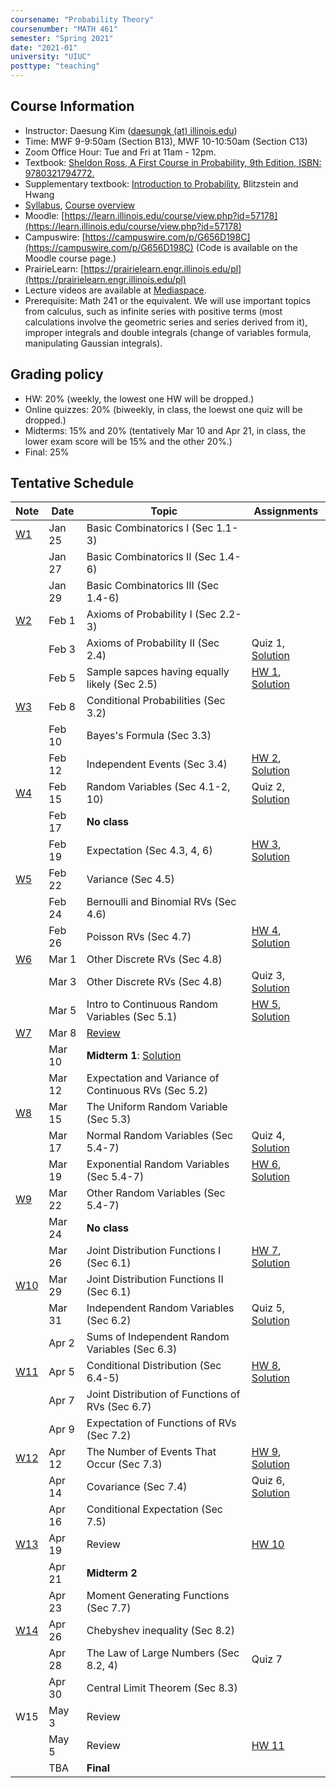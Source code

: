 ```yaml
---
coursename: "Probability Theory"
coursenumber: "MATH 461"
semester: "Spring 2021"
date: "2021-01"
university: "UIUC"
posttype: "teaching"
---
```


## Course Information

- Instructor: Daesung Kim ([daesungk (at) illinois.edu](mailto:daesungk@illinois.edu))
- Time: MWF 9-9:50am (Section B13), MWF 10-10:50am (Section C13)
- Zoom Office Hour: Tue and Fri at 11am - 12pm.
- Textbook: [Sheldon Ross, A First Course in Probability, 9th Edition, ISBN: 9780321794772.](https://www.amazon.com/First-Course-Probability-9th/dp/032179477X)
- Supplementary textbook: [Introduction to Probability](http://probabilitybook.net), Blitzstein and Hwang
- [Syllabus](math461-s21-syllabus.pdf), [Course overview](math461-s21-overview.pdf) 
- Moodle: [https://learn.illinois.edu/course/view.php?id=57178](https://learn.illinois.edu/course/view.php?id=57178) 
- Campuswire: [https://campuswire.com/p/G656D198C](https://campuswire.com/p/G656D198C) (Code is available on the Moodle course page.)
- PrairieLearn: [https://prairielearn.engr.illinois.edu/pl](https://prairielearn.engr.illinois.edu/pl)
- Lecture videos are available at [Mediaspace](https://mediaspace.illinois.edu/channel/MATH+461%3A+Probability+Theory+Spring+2021/197286143).
- Prerequisite: Math 241 or the equivalent. We will use important topics from calculus, such as infinite series with positive terms (most calculations involve the geometric series and series derived from it), improper integrals and double integrals (change of variables formula, manipulating Gaussian integrals).

## Grading policy
- HW: 20% (weekly, the lowest one HW will be dropped.)
- Online quizzes: 20% (biweekly, in class, the loewst one quiz will be dropped.)
- Midterms: 15% and 20% (tentatively Mar 10 and Apr 21, in class, the lower exam score will be 15% and the other 20%.)
- Final: 25%

## Tentative Schedule 
| Note                            | Date   | Topic                                                | Assignments                                                     |
| ---                             | ---    | ---                                                  | ---                                                             |
| [W1](math461-s21-note-w1.pdf)   | Jan 25 | Basic Combinatorics I (Sec 1.1-3)                    |                                                                 |
|                                 | Jan 27 | Basic Combinatorics II (Sec 1.4-6)                   |                                                                 |
|                                 | Jan 29 | Basic Combinatorics III (Sec 1.4-6)                  |                                                                 |
| [W2](math461-s21-note-w2.pdf)   | Feb 1  | Axioms of Probability I (Sec 2.2-3)                  |                                                                 |
|                                 | Feb 3  | Axioms of Probability II (Sec 2.4)                   | Quiz 1, [Solution](math461-s21-quiz1sol.pdf)                    |
|                                 | Feb 5  | Sample sapces having equally likely (Sec 2.5)        | [HW 1](math461-s21-hw1.pdf), [Solution](math461-s21-hw1sol.pdf) |
| [W3](math461-s21-note-w3.pdf)   | Feb 8  | Conditional Probabilities (Sec 3.2)                  |                                                                 |
|                                 | Feb 10 | Bayes's Formula (Sec 3.3)                            |                                                                 |
|                                 | Feb 12 | Independent Events (Sec 3.4)                         | [HW 2](math461-s21-hw2.pdf), [Solution](math461-s21-hw2sol.pdf) |
| [W4](math461-s21-note-w4.pdf)   | Feb 15 | Random Variables (Sec 4.1-2, 10)                     | Quiz 2, [Solution](math461-s21-quiz2sol.pdf)                    |
|                                 | Feb 17 | **No class**                                         |                                                                 |
|                                 | Feb 19 | Expectation (Sec 4.3, 4, 6)                          | [HW 3](math461-s21-hw3.pdf), [Solution](math461-s21-hw3sol.pdf) |
| [W5](math461-s21-note-w5.pdf)   | Feb 22 | Variance (Sec 4.5)                                   |                                                                 |
|                                 | Feb 24 | Bernoulli and Binomial RVs (Sec 4.6)                 |                                                                 |
|                                 | Feb 26 | Poisson RVs (Sec 4.7)                                | [HW 4](math461-s21-hw4.pdf), [Solution](math461-s21-hw4sol.pdf) |
| [W6](math461-s21-note-w6.pdf)   | Mar 1  | Other Discrete RVs (Sec 4.8)                         |                                                                 |
|                                 | Mar 3  | Other Discrete RVs (Sec 4.8)                         | Quiz 3, [Solution](math461-s21-quiz3sol.pdf)                    |
|                                 | Mar 5  | Intro to Continuous Random Variables (Sec 5.1)       | [HW 5](math461-s21-hw5.pdf), [Solution](math461-s21-hw5sol.pdf) |
| [W7](math461-s21-note-w7.pdf)   | Mar 8  | [Review](math461-s21-MT1.pdf)                        |                                                                 |
|                                 | Mar 10 | **Midterm 1**: [Solution](math461-s21-mt1sol.pdf)    |                                                                 |
|                                 | Mar 12 | Expectation and Variance of Continuous RVs (Sec 5.2) |                                                                 |
| [W8](math461-s21-note-w8.pdf)   | Mar 15 | The Uniform Random Variable (Sec 5.3)                |                                                                 |
|                                 | Mar 17 | Normal Random Variables (Sec 5.4-7)                  | Quiz 4, [Solution](math461-s21-quiz4sol.pdf)                    |
|                                 | Mar 19 | Exponential Random Variables (Sec 5.4-7)             | [HW 6](math461-s21-hw6.pdf), [Solution](math461-s21-hw6sol.pdf) |
| [W9](math461-s21-note-w9.pdf)   | Mar 22 | Other Random Variables (Sec 5.4-7)                   |                                                                 |
|                                 | Mar 24 | **No class**                                         |                                                                 |
|                                 | Mar 26 | Joint Distribution Functions I (Sec 6.1)             | [HW 7](math461-s21-hw7.pdf), [Solution](math461-s21-hw7sol.pdf) |
| [W10](math461-s21-note-w10.pdf) | Mar 29 | Joint Distribution Functions II (Sec 6.1)            |                                                                 |
|                                 | Mar 31 | Independent Random Variables (Sec 6.2)               | Quiz 5, [Solution](math461-s21-quiz5sol.pdf)                    |
|                                 | Apr 2  | Sums of Independent Random Variables (Sec 6.3)       |                                                                 |
| [W11](math461-s21-note-w11.pdf) | Apr 5  | Conditional Distribution (Sec 6.4-5)                 | [HW 8](math461-s21-hw8.pdf), [Solution](math461-s21-hw8sol.pdf) |
|                                 | Apr 7  | Joint Distribution of Functions of RVs (Sec 6.7)     |                                                                 |
|                                 | Apr 9  | Expectation of Functions of RVs (Sec 7.2)            |                                                                 |
| [W12](math461-s21-note-w12.pdf) | Apr 12 | The Number of Events That Occur (Sec 7.3)            | [HW 9](math461-s21-hw9.pdf), [Solution](math461-s21-hw9sol.pdf) |
|                                 | Apr 14 | Covariance (Sec 7.4)                                 | Quiz 6, [Solution](math461-s21-quiz6sol.pdf)                    |
|                                 | Apr 16 | Conditional Expectation (Sec 7.5)                    |                                                                 |
| [W13](math461-s21-note-w13.pdf) | Apr 19 | Review                                               | [HW 10](math461-s21-hw10.pdf)                                   |
|                                 | Apr 21 | **Midterm 2**                                        |                                                                 |
|                                 | Apr 23 | Moment Generating Functions (Sec 7.7)                |                                                                 |
| [W14](math461-s21-note-w14.pdf) | Apr 26 | Chebyshev inequality (Sec 8.2)                       |                                                                 |
|                                 | Apr 28 | The Law of Large Numbers (Sec 8.2, 4)                | Quiz 7                                                          |
|                                 | Apr 30 | Central Limit Theorem (Sec 8.3)                      |                                                                 |
| W15                             | May 3  | Review                                               |                                                                 |
|                                 | May 5  | Review                                               | [HW 11](math461-s21-hw11.pdf)                                   |
|                                 | TBA    | **Final**                                            |                                                                 |


